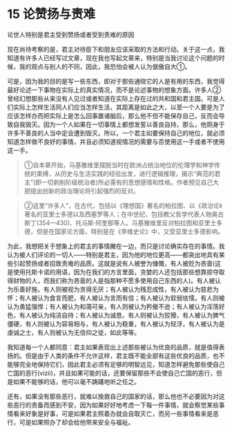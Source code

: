 # 15 论赞扬与责难
论世人特别是君主受到赞扬或者受到责难的原因

现在尚待考察的是，君主对待臣下和朋友应该采取的方法和行动。关于这一点，我知道有许多人已经写过文章，现在我也写起文章来，特别是当我讨论这个问题的时候，我的观点与别人的不同，因此，我恐怕会被人认为倨傲自大①。

可是，因为我的目的是写一些东西，即对于那些通晓它的人是有用的东西，我觉得最好论述一下事物在实际上的真实情况，而不是论述事物的想象方面。许多人②曾经幻想那些从来没有人见过或者知道在实际上存在过的共和国和君主国。可是人们实际上怎样生活同人们应当怎样生活，其距离是如此之大，以至一个人要是为了应该怎样办而把实际上是怎么回事置诸脑后，那么他不但不能保存自己，反而会导致自我毁灭。因为一个人如果在一切事情上都想发誓以善良自持，那么，他厕身于许多不善良的人当中定会遭到毁灭。所以，一个君主如要保持自己的地位，就必须知道怎样做不良好的事情，并且必须知道视情况的需要与否使用这一手或者不使用这一手。


>①自本章开始，马基雅维里摆脱当时在欧洲占统治地位的伦理学和神学传统的束缚，从历史与生活实践的经验出发，进行逻辑推理，揭示“典范的君主”(即一切剥削阶级统治者)所必需有的思想感情和性格。作者预见自己大胆提出创新的政治理论将引起强烈的反对。

>②这里“许多人”，在古代，包括以《理想国》著名的柏拉图、以《政治论》著名的亚里士多德以及西塞罗等人；在中世纪，包括教父哲学代表人物奥古斯丁(354—430)、托马斯·阿奎那等人。马基雅维里反对柏拉图和亚里士多德，但是在国家论方面，特别是在《李维史论》中，又受亚里士多德影响。

为此，我想把关于想象上的君主的事情撇在一边，而只是讨论确实存在的事情。我认为被人们评论的一切人——特别是君主，因为他的地位更高——都突出地具有某些引起赞扬或者招致责难的品质。这就是说有人被誉为慷慨，有人被贬为吝啬(这是使用托斯卡诺的用语，因为在我们的方言里面，贪婪的人还包括那些想靠掠夺取得财物的人，而我们称为吝啬的人是指那种不愿多使用自己东西的人)。有人被认为乐善好施，有人则被视为贪得无厌；有人被认为残忍成性，有人被认为慈悲为怀；有人被认为食言而肥，有人被认为言而有信；有人被认为软弱怯懦，有人则被认为勇猛强悍；有人被认为和蔼可亲，有人则被认为矜傲不逊；有人被认为淫荡好色，有人被认为纯洁自持；有人被认为诚恳，有人则被认为狡猾，有人被认为脾气僵硬，有人则被认为容易相与，有人被认为稳重，有人被认为轻浮，有人被认为是虔诚之士，有人则被认为无信仰之徒，如此等等。

我知道每一个人都同意：君主如果表现出上述那些被认为优良的品质，就是值得表扬的。但是由于人类的条件不允许这样，君主既不能全部有这些优良的品质，也不能够完全地保持它们，因此君主必须有足够的明智远见，知道怎样避免那些使自己亡国的恶行(vizii)，并且如果可能的话，还要保留那些不会使自己亡国的恶行，但是如果不能够的话，他可以毫不踌躇地听之任之。

还有，如果没有那些恶行，就难以挽救自己的国家的话，那么他也不必要因为对这些恶行的责备而感到不安，因为如果好好地考虑一下每一件事情，就会察觉某些事情看来好象是好事，可是如果君主照着办就会自取灭亡，而另一些事情看来是恶行，可是如果照办了却会给他带来安全与福祉。

